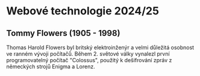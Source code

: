 # Webové technologie 2024/25

## Tommy Flowers (1905 - 1998)

Thomas Harold Flowers byl britský elektroinženýr a velmi důležitá osobnost ve ranném vývoji počítačů. Během 2. světové války vynalezl první programovatelný počítač "Colossus", použitý k dešifrování zpráv z německých strojů Enigma a Lorenz.
